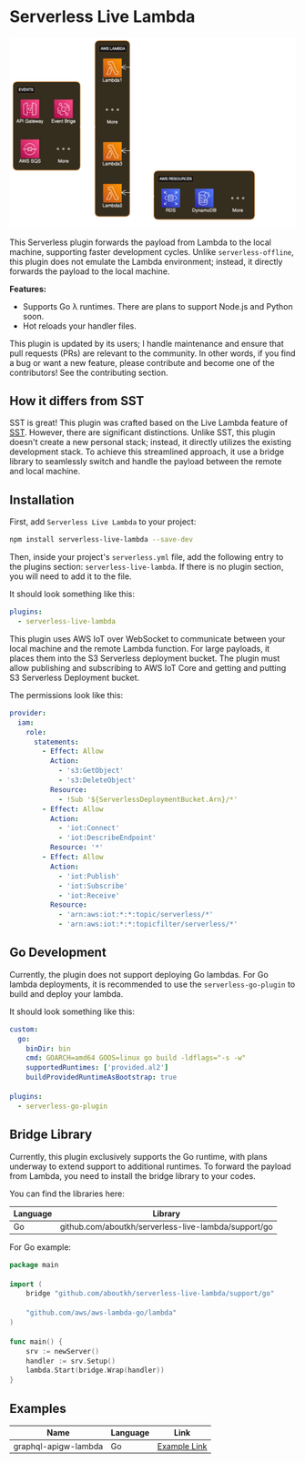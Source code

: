 # Serverless Live Lambda

![](./docs/img/arch.png)

This Serverless plugin forwards the payload from Lambda to the local machine, supporting faster
development cycles. Unlike `serverless-offline`, this plugin does not emulate the Lambda environment;
instead, it directly forwards the payload to the local machine.

**Features:**

- Supports Go λ runtimes. There are plans to support Node.js and Python soon.
- Hot reloads your handler files.

This plugin is updated by its users; I handle maintenance and ensure that pull requests (PRs)
are relevant to the community. In other words, if you find a bug or want a new feature,
please contribute and become one of the contributors! See the contributing section.

## How it differs from SST

SST is great! This plugin was crafted based on the Live Lambda feature of [SST](https://docs.sst.dev/live-lambda-development).
However, there are significant distinctions. Unlike SST, this plugin doesn't create a new personal stack;
instead, it directly utilizes the existing development stack. To achieve this streamlined approach,
it use a bridge library to seamlessly switch and handle the payload between the remote and local machine.

## Installation

First, add `Serverless Live Lambda` to your project:

```bash
npm install serverless-live-lambda --save-dev
```

Then, inside your project's `serverless.yml` file, add the following entry to the plugins section:
`serverless-live-lambda`. If there is no plugin section, you will need to add it to the file.

It should look something like this:

```yaml
plugins:
  - serverless-live-lambda
```

This plugin uses AWS IoT over WebSocket to communicate between your local machine and the remote Lambda function.
For large payloads, it places them into the S3 Serverless deployment bucket. The plugin must allow publishing
and subscribing to AWS IoT Core and getting and putting S3 Serverless Deployment bucket.

The permissions look like this:

```yaml
provider:
  iam:
    role:
      statements:
        - Effect: Allow
          Action:
            - 's3:GetObject'
            - 's3:DeleteObject'
          Resource:
            - !Sub '${ServerlessDeploymentBucket.Arn}/*'
        - Effect: Allow
          Action:
            - 'iot:Connect'
            - 'iot:DescribeEndpoint'
          Resource: '*'
        - Effect: Allow
          Action:
            - 'iot:Publish'
            - 'iot:Subscribe'
            - 'iot:Receive'
          Resource:
            - 'arn:aws:iot:*:*:topic/serverless/*'
            - 'arn:aws:iot:*:*:topicfilter/serverless/*'
```

## Go Development

Currently, the plugin does not support deploying Go lambdas. For Go lambda deployments,
it is recommended to use the `serverless-go-plugin` to build and deploy your lambda.

It should look something like this:

```yaml
custom:
  go:
    binDir: bin
    cmd: GOARCH=amd64 GOOS=linux go build -ldflags="-s -w"
    supportedRuntimes: ['provided.al2']
    buildProvidedRuntimeAsBootstrap: true

plugins:
  - serverless-go-plugin
```

## Bridge Library

Currently, this plugin exclusively supports the Go runtime, with plans underway to extend support
to additional runtimes. To forward the payload from Lambda, you need to install the bridge library
to your codes.

You can find the libraries here:

| Language | Library                                              |
| -------- | ---------------------------------------------------- |
| Go       | github.com/aboutkh/serverless-live-lambda/support/go |

For Go example:

```go
package main

import (
	bridge "github.com/aboutkh/serverless-live-lambda/support/go"

	"github.com/aws/aws-lambda-go/lambda"
)

func main() {
	srv := newServer()
	handler := srv.Setup()
	lambda.Start(bridge.Wrap(handler))
}
```

## Examples

| Name                 | Language | Link                                                                                                         |
| -------------------- | -------- | ------------------------------------------------------------------------------------------------------------ |
| graphql-apigw-lambda | Go       | [Example Link](https://github.com/aboutkh/serverless-live-lambda/tree/main/examples/go/graphql-apigw-lambda) |
